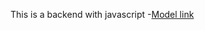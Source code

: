 This is a backend with javascript -[Model link](https://app.eraser.io/workspace/YtPqZ1VogxGy1jzIDkzj)
